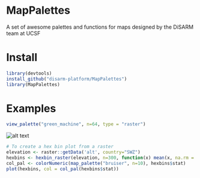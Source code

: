 # MapPalettes
A set of awesome palettes and functions for maps designed by the DiSARM team at UCSF

# Install
```r
library(devtools)  
install_github("disarm-platform/MapPalettes")
library(MapPalettes)
```

# Examples
```r
view_palette("green_machine", n=64, type = "raster") 
```
![alt text](https://raw.githubusercontent.com/HughSt/mappalettes/master/images/hugh_div_swz_elev.png)

```r
# To create a hex bin plot from a raster
elevation <- raster::getData('alt', country="SWZ")
hexbins <- hexbin_raster(elevation, n=300, function(x) mean(x, na.rm = TRUE))
col_pal <- colorNumeric(map_palette("bruiser", n=10), hexbins$stat)
plot(hexbins, col = col_pal(hexbins$stat))
```